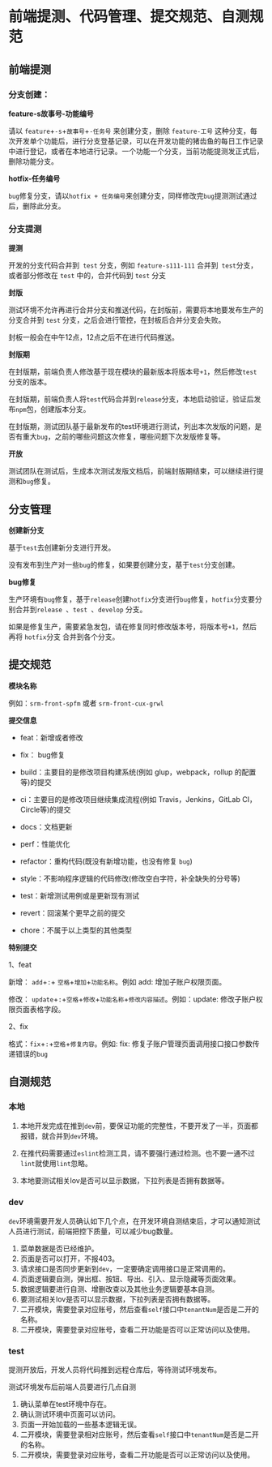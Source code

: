 # 前端提测、代码管理、提交规范、自测规范

## 前端提测

### 分支创建：

**feature-s故事号-功能编号**

请以 `feature`+`-s`+`故事号`+`-任务号` 来创建分支，删除 `feature-工号` 这种分支，每次开发单个功能后，进行分支登基记录，可以在开发功能的猪齿鱼的每日工作记录中进行登记，或者在本地进行记录。一个功能一个分支，当前功能提测发正式后，删除功能分支。

**hotfix-任务编号**

`bug`修复分支，请以`hotfix + 任务编号`来创建分支，同样修改完`bug`提测测试通过后，删除此分支。

### 分支提测

**提测**

开发的分支代码合并到` test` 分支，例如 `feature-s111-111` 合并到` test`分支，或者部分修改在 `test` 中的，合并代码到 `test` 分支

**封版**

测试环境不允许再进行合并分支和推送代码，在封版前，需要将本地要发布生产的分支合并到 `test` 分支，之后会进行管控，在封板后合并分支会失败。

封板一般会在中午12点，12点之后不在进行代码推送。

**封版期**

在封版期，前端负责人修改基于现在模块的最新版本将版本号`+1`，然后修改`test`分支的版本。

在封版期，前端负责人将`test`代码合并到`release`分支，本地启动验证，验证后发布`npm`包，创建版本分支。

在封版期，测试团队基于最新发布的test环境进行测试，列出本次发版的问题，是否有重大`bug`，之前的哪些问题这次修复，哪些问题下次发版修复等。

**开放**

测试团队在测试后，生成本次测试发版文档后，前端封版期结束，可以继续进行提测和`bug`修复。

## 分支管理

**创建新分支**

基于`test`去创建新分支进行开发。

没有发布到生产对一些`bug`的修复，如果要创建分支，基于`test`分支创建。

**bug修复**

生产环境有`bug`修复，基于`release`创建`hotfix`分支进行`bug`修复，`hotfix`分支要分别合并到`release `、`test `、`develop` 分支。

如果是修复生产，需要紧急发包，请在修复同时修改版本号，将版本号`+1`，然后再将 `hotfix`分支 合并到各个分支。

## 提交规范

**模块名称**

例如：`srm-front-spfm` 或者 `srm-front-cux-grwl`

**提交信息**

- feat：新增或者修改
- fix： bug修复
- build：主要目的是修改项目构建系统(例如 glup，webpack，rollup 的配置等)的提交

- ci：主要目的是修改项目继续集成流程(例如 Travis，Jenkins，GitLab CI，Circle等)的提交

- docs：文档更新

- perf：性能优化

- refactor：重构代码(既没有新增功能，也没有修复 `bug`)

- style：不影响程序逻辑的代码修改(修改空白字符，补全缺失的分号等)

- test：新增测试用例或是更新现有测试

- revert：回滚某个更早之前的提交

- chore：不属于以上类型的其他类型

**特别提交**

1、feat

新增： `add`+`:`+ `空格`+`增加`+`功能名称`。例如 add: 增加子账户权限页面。

修改： `update`+`:`+`空格`+`修改`+`功能名称`+`修改内容描述`。例如：update: 修改子账户权限页面表格字段。

2、fix

格式：`fix`+`:`+`空格`+`修复内容`。例如: fix: 修复子账户管理页面调用接口接口参数传递错误的`bug`

## 自测规范

### 本地

1. 本地开发完成在推到`dev`前，要保证功能的完整性，不要开发了一半，页面都报错，就合并到`dev`环境。

2. 在推代码需要通过`eslint`检测工具，请不要强行通过检测。也不要一通不过`lint`就使用`lint`忽略。

3. 本地要测试相关lov是否可以显示数据，下拉列表是否拥有数据等。

### dev

`dev`环境需要开发人员确认如下几个点，在开发环境自测结束后，才可以通知测试人员进行测试，前端把控下质量，可以减少bug数量。

1. 菜单数据是否已经维护。
2. 页面是否可以打开，不报403。
3. 请求接口是否同步更新到`dev`，一定要确定调用接口是正常调用的。
4. 页面逻辑要自测，弹出框、按钮、导出、引入、显示隐藏等页面效果。
5. 数据逻辑要进行自测、增删改查以及其他业务逻辑要基本自测。
6. 要测试相关lov是否可以显示数据，下拉列表是否拥有数据等。
7. 二开模块，需要登录对应账号，然后查看`self`接口中`tenantNum`是否是二开的名称。
8. 二开模块，需要登录对应账号，查看二开功能是否可以正常访问以及使用。

### test

提测开放后，开发人员将代码推到远程仓库后，等待测试环境发布。

测试环境发布后前端人员要进行几点自测

1. 确认菜单在test环境中存在。
2. 确认测试环境中页面可以访问。
3. 页面一开始加载的一些基本逻辑无误。
4. 二开模块，需要登录相对应账号，然后查看`self`接口中`tenantNum`是否是二开的名称。
5. 二开模块，需要登录对应账号，查看二开功能是否可以正常访问以及使用。

### 





